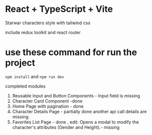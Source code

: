 # React + TypeScript + Vite
Starwar characters
style with tailwind css

include redux toolkit and react router
# use these command for run the project
`npm install` and `npm run dev`

completed modules
1. Reusable Input and Button Components - Input field is missing
2. Character Card Component -done
3. Home Page with pagination - done
4. Character Details Page - partially done another api call details are missing.
5. Favorites List Page - done , edit: Opens a modal to modify the character's attributes (Gender and Height).- missing